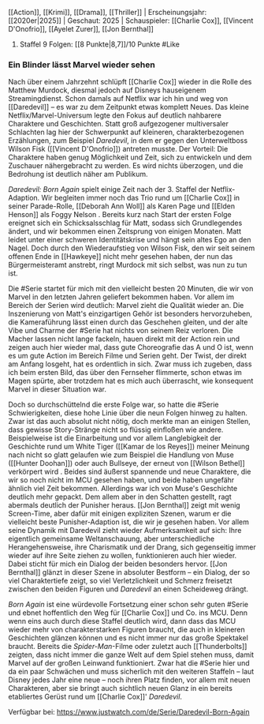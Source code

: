 
[[Action]], [[Krimi]], [[Drama]], [[Thriller]] | Erscheinungsjahr: [[2020er|2025]] | Geschaut: 2025 | Schauspieler: [[Charlie Cox]], [[Vincent D'Onofrio]], [[Ayelet Zurer]], [[Jon Bernthal]]

1. Staffel 9 Folgen: [[8 Punkte|8,7]]/10 Punkte #Like


### Ein Blinder lässt Marvel wieder sehen

Nach über einem Jahrzehnt schlüpft [[Charlie Cox]] wieder in die Rolle des Matthew Murdock, diesmal jedoch auf Disneys hauseigenem Streamingdienst. Schon damals auf Netflix war ich hin und weg von [[Daredevil]] – es war zu dem Zeitpunkt etwas komplett Neues. Das kleine Netflix/Marvel-Universum legte den Fokus auf deutlich nahbarere Charaktere und Geschichten. Statt groß aufgezogener multiversaler Schlachten lag hier der Schwerpunkt auf kleineren, charakterbezogenen Erzählungen, zum Beispiel _Daredevil_, in dem er gegen den Unterweltboss Wilson Fisk ([[Vincent D'Onofrio]]) antreten musste. Der Vorteil: Die Charaktere haben genug Möglichkeit und Zeit, sich zu entwickeln und dem Zuschauer nähergebracht zu werden. Es wird nichts überzogen, und die Bedrohung ist deutlich näher am Publikum.

_Daredevil: Born Again_ spielt einige Zeit nach der 3. Staffel der Netflix-Adaption. Wir begleiten immer noch das Trio rund um [[Charlie Cox]] in seiner Parade-Rolle, [[Deborah Ann Woll]] als Karen Page und [[Elden Henson]] als Foggy Nelson . Bereits kurz nach Start der ersten Folge ereignet sich ein Schicksalsschlag für Matt, sodass sich Grundlegendes ändert, und wir bekommen einen Zeitsprung von einigen Monaten. Matt leidet unter einer schweren Identitätskrise und hängt sein altes Ego an den Nagel. Doch durch den Wiederaufstieg von Wilson Fisk, den wir seit seinem offenen Ende in [[Hawkeye]] nicht mehr gesehen haben, der nun das Bürgermeisteramt anstrebt, ringt Murdock mit sich selbst, was nun zu tun ist.

Die #Serie startet für mich mit den vielleicht besten 20 Minuten, die wir von Marvel in den letzten Jahren geliefert bekommen haben. Vor allem im Bereich der Serien wird deutlich: Marvel zieht die Qualität wieder an. Die Inszenierung von Matt's einzigartigen Gehör ist besonders hervorzuheben, die Kameraführung lässt einen durch das Geschehen gleiten, und der alte Vibe und Charme der #Serie hat nichts von seinem Reiz verloren. Die Macher lassen nicht lange fackeln, hauen direkt mit der Action rein und zeigen auch hier wieder mal, dass gute Choreografie das A und O ist, wenn es um gute Action im Bereich Filme und Serien geht. Der Twist, der direkt am Anfang losgeht, hat es ordentlich in sich. Zwar muss ich zugeben, dass ich beim ersten Bild, das über den Fernseher flimmerte, schon etwas im Magen spürte, aber trotzdem hat es mich auch überrascht, wie konsequent Marvel in dieser Situation war.

Doch so durchschüttelnd die erste Folge war, so hatte die #Serie Schwierigkeiten, diese hohe Linie über die neun Folgen hinweg zu halten. Zwar ist das auch absolut nicht nötig, doch merkte man an einigen Stellen, dass gewisse Story-Stränge nicht so flüssig einfloßen wie andere. Beispielweise ist die Einarbeitung und vor allem Langlebigkeit der Geschichte rund um White Tiger ([[Kamar de los Reyes]]) meiner Meinung nach nicht so glatt gelaufen wie zum Beispiel die Handlung von Muse ([[Hunter Doohan]]) oder auch Bullseye, der erneut von [[Wilson Bethel]] verkörpert wird . Beides sind äußerst spannende und neue Charaktere, die wir so noch nicht im MCU gesehen haben, und beide haben ungefähr ähnlich viel Zeit bekommen. Allerdings war ich von Muse's Geschichte deutlich mehr gepackt. Dem allem aber in den Schatten gestellt, ragt abermals deutlich der Punisher heraus. [[Jon Bernthal]] zeigt mit wenig Screen-Time, aber dafür mit einigen expliziten Szenen, warum er die vielleicht beste Punisher-Adaption ist, die wir je gesehen haben. Vor allem seine Dynamik mit Daredevil zieht wieder Aufmerksamkeit auf sich: Ihre eigentlich gemeinsame Weltanschauung, aber unterschiedliche Herangehensweise, ihre Charismatik und der Drang, sich gegenseitig immer wieder auf ihre Seite ziehen zu wollen, funktionieren auch hier wieder. Dabei sticht für mich ein Dialog der beiden besonders hervor. [[Jon Bernthal]] glänzt in dieser Szene in absoluter Bestform – ein Dialog, der so viel Charaktertiefe zeigt, so viel Verletzlichkeit und Schmerz freisetzt zwischen den beiden Figuren und _Daredevil_ an einen Scheideweg drängt.

_Born Again_ ist eine würdevolle Fortsetzung einer schon sehr guten #Serie und ebnet hoffentlich den Weg für [[Charlie Cox]] und Co. ins MCU. Denn wenn eins auch durch diese Staffel deutlich wird, dann dass das MCU wieder mehr von charakterstarken Figuren braucht, die auch in kleineren Geschichten glänzen können und es nicht immer nur das große Spektakel braucht. Bereits die _Spider-Man_-Filme oder zuletzt auch [[Thunderbolts]] zeigten, dass nicht immer die ganze Welt auf dem Spiel stehen muss, damit Marvel auf der großen Leinwand funktioniert. Zwar hat die #Serie hier und da ein paar Schwächen und muss sicherlich mit den weiteren Staffeln – laut Disney jedes Jahr eine neue – noch ihren Platz finden, vor allem mit neuen Charakteren, aber sie bringt auch sichtlich neuen Glanz in ein bereits etabliertes Gerüst rund um [[Charlie Cox]]' _Daredevil_.

Verfügbar bei: https://www.justwatch.com/de/Serie/Daredevil-Born-Again